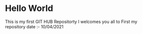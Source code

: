 # Hello World 
This is my first GIT HUB Repositorty
I welcomes you all to First my repository
date :- 10/04/2021
